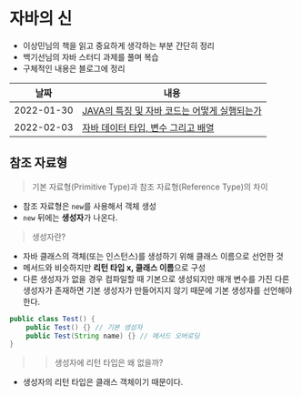 # 자바의 신

- 이상민님의 책을 읽고 중요하게 생각하는 부분 간단히 정리
- 백기선님의 자바 스터디 과제를 풀며 복습
- 구체적인 내용은 블로그에 정리

| 날짜       | 내용                                                                                                                                                                                                                                                                                                                                                                    |
| ---------- | ----------------------------------------------------------------------------------------------------------------------------------------------------------------------------------------------------------------------------------------------------------------------------------------------------------------------------------------------------------------------- |
| 2022-01-30 | <a href="https://github.com/zlzzlzz2l/TIL_Today-I-Learn/blob/master/JAVA/%EC%9D%B4%EA%B2%83%EC%9D%B4%20%EC%9E%90%EB%B0%94%EB%8B%A4/JAVA%EC%9D%98%20%ED%8A%B9%EC%A7%95%20%EB%B0%8F%20%EC%9E%90%EB%B0%94%20%EC%BD%94%EB%93%9C%EB%8A%94%20%EC%96%B4%EB%96%BB%EA%B2%8C%20%EC%8B%A4%ED%96%89%EB%90%98%EB%8A%94%EA%B0%80.md">JAVA의 특징 및 자바 코드는 어떻게 실행되는가</a> |
| 2022-02-03 | <a href="https://github.com/zlzzlzz2l/TIL_Today-I-Learn/blob/main/JAVA/%EC%9D%B4%EA%B2%83%EC%9D%B4%20%EC%9E%90%EB%B0%94%EB%8B%A4/%EC%9E%90%EB%B0%94%20%EB%8D%B0%EC%9D%B4%ED%84%B0%20%ED%83%80%EC%9E%85%2C%20%EB%B3%80%EC%88%98%20%EA%B7%B8%EB%A6%AC%EA%B3%A0%20%EB%B0%B0%EC%97%B4.md"> 자바 데이터 타입, 변수 그리고 배열</a>                                           |

## 참조 자료형

> 기본 자료형(Primitive Type)과 참조 자료형(Reference Type)의 차이

- 참조 자료형은 `new`를 사용해서 객체 생성
- `new` 뒤에는 **생성자**가 나온다.

> 생성자란?

- 자바 클래스의 객체(또는 인스턴스)를 생성하기 위해 클래스 이름으로 선언한 것
- 메서드와 비슷하지만 **리턴 타입 x, 클래스 이름**으로 구성
- 다른 생성자가 없을 경우 컴파일할 때 기본으로 생성되지만 매개 변수를 가진 다른 생성자가 존재하면 기본 생성자가 만들어지지 않기 때문에 기본 생성자를 선언해야 한다.

```java
public class Test() {
    public Test() {} // 기본 생성자
    public Test(String name) {} // 메서드 오버로딩
}
```

> > 생성자에 리턴 타입은 왜 없을까?

- 생성자의 리턴 타입은 클래스 객체이기 때문이다.
